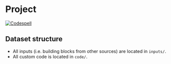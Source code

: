 # Project <insert name>

[![Codespell](https://github.com/lnnrtwttkhn/highspeed-fast-preproc/actions/workflows/codespell.yml/badge.svg)](https://github.com/lnnrtwttkhn/highspeed-fast-preproc/actions/workflows/codespell.yml)


## Dataset structure

- All inputs (i.e. building blocks from other sources) are located in
  `inputs/`.
- All custom code is located in `code/`.
